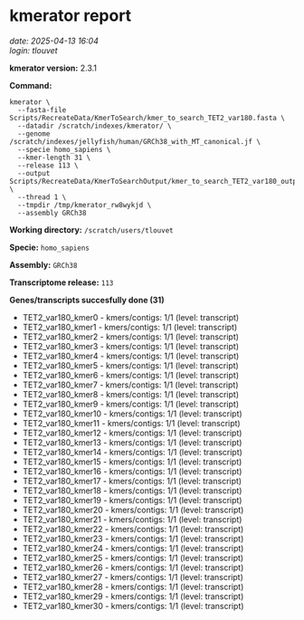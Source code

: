# kmerator report
*date: 2025-04-13 16:04*  
*login: tlouvet*

**kmerator version:** 2.3.1

**Command:**

```
kmerator \
  --fasta-file Scripts/RecreateData/KmerToSearch/kmer_to_search_TET2_var180.fasta \
  --datadir /scratch/indexes/kmerator/ \
  --genome /scratch/indexes/jellyfish/human/GRCh38_with_MT_canonical.jf \
  --specie homo_sapiens \
  --kmer-length 31 \
  --release 113 \
  --output Scripts/RecreateData/KmerToSearchOutput/kmer_to_search_TET2_var180_output \
  --thread 1 \
  --tmpdir /tmp/kmerator_rw8wykjd \
  --assembly GRCh38
```

**Working directory:** `/scratch/users/tlouvet`

**Specie:** `homo_sapiens`

**Assembly:** `GRCh38`

**Transcriptome release:** `113`

**Genes/transcripts succesfully done (31)**

- TET2_var180_kmer0 - kmers/contigs: 1/1 (level: transcript)
- TET2_var180_kmer1 - kmers/contigs: 1/1 (level: transcript)
- TET2_var180_kmer2 - kmers/contigs: 1/1 (level: transcript)
- TET2_var180_kmer3 - kmers/contigs: 1/1 (level: transcript)
- TET2_var180_kmer4 - kmers/contigs: 1/1 (level: transcript)
- TET2_var180_kmer5 - kmers/contigs: 1/1 (level: transcript)
- TET2_var180_kmer6 - kmers/contigs: 1/1 (level: transcript)
- TET2_var180_kmer7 - kmers/contigs: 1/1 (level: transcript)
- TET2_var180_kmer8 - kmers/contigs: 1/1 (level: transcript)
- TET2_var180_kmer9 - kmers/contigs: 1/1 (level: transcript)
- TET2_var180_kmer10 - kmers/contigs: 1/1 (level: transcript)
- TET2_var180_kmer11 - kmers/contigs: 1/1 (level: transcript)
- TET2_var180_kmer12 - kmers/contigs: 1/1 (level: transcript)
- TET2_var180_kmer13 - kmers/contigs: 1/1 (level: transcript)
- TET2_var180_kmer14 - kmers/contigs: 1/1 (level: transcript)
- TET2_var180_kmer15 - kmers/contigs: 1/1 (level: transcript)
- TET2_var180_kmer16 - kmers/contigs: 1/1 (level: transcript)
- TET2_var180_kmer17 - kmers/contigs: 1/1 (level: transcript)
- TET2_var180_kmer18 - kmers/contigs: 1/1 (level: transcript)
- TET2_var180_kmer19 - kmers/contigs: 1/1 (level: transcript)
- TET2_var180_kmer20 - kmers/contigs: 1/1 (level: transcript)
- TET2_var180_kmer21 - kmers/contigs: 1/1 (level: transcript)
- TET2_var180_kmer22 - kmers/contigs: 1/1 (level: transcript)
- TET2_var180_kmer23 - kmers/contigs: 1/1 (level: transcript)
- TET2_var180_kmer24 - kmers/contigs: 1/1 (level: transcript)
- TET2_var180_kmer25 - kmers/contigs: 1/1 (level: transcript)
- TET2_var180_kmer26 - kmers/contigs: 1/1 (level: transcript)
- TET2_var180_kmer27 - kmers/contigs: 1/1 (level: transcript)
- TET2_var180_kmer28 - kmers/contigs: 1/1 (level: transcript)
- TET2_var180_kmer29 - kmers/contigs: 1/1 (level: transcript)
- TET2_var180_kmer30 - kmers/contigs: 1/1 (level: transcript)
